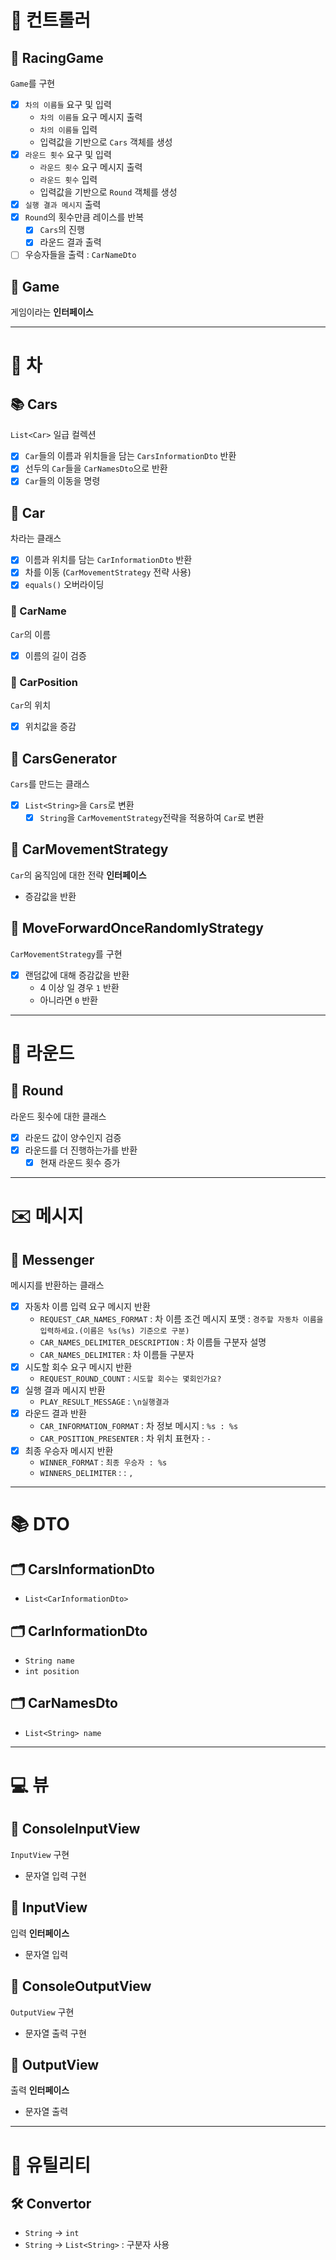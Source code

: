 # 🏁 컨트롤러

## 📘 RacingGame

`Game`를 구현

- [x] `차의 이름들` 요구 및 입력
    - `차의 이름들` 요구 메시지 출력
    - `차의 이름들` 입력
    - 입력값을 기반으로 `Cars` 객체를 생성
- [x] `라운드 횟수` 요구 및 입력
    - `라운드 횟수` 요구 메시지 출력
    - `라운드 횟수` 입력
    - 입력값을 기반으로 `Round` 객체를 생성
- [x] `실행 결과 메시지` 출력
- [x] `Round`의 횟수만큼 레이스를 반복
    - [x] `Cars`의 진행
    - [x] 라운드 결과 출력
- [ ] 우승자들을 출력 : `CarNameDto`

## 📖 Game

게임이라는 **인터페이스**

---

# 🚗 차

## 📚 Cars

`List<Car>` 일급 컬렉션

- [x] `Car`들의 이름과 위치들을 담는 `CarsInformationDto` 반환
- [x] 선두의 `Car`들을 `CarNamesDto`으로 반환
- [x] `Car`들의 이동을 명령

## 📘 Car

차라는 클래스

- [x] 이름과 위치를 담는 `CarInformationDto` 반환
- [x] 차를 이동 (`CarMovementStrategy` 전략 사용)
- [x] `equals()` 오버라이딩

### 📄 CarName

`Car`의 이름

- [x] 이름의 길이 검증

### 📄 CarPosition

`Car`의 위치

- [x] 위치값을 증감

## 📒 CarsGenerator

`Cars`를 만드는 클래스

- [x] `List<String>`을 `Cars`로 변환
    - [x] `String`을 `CarMovementStrategy`전략을 적용하여 `Car`로 변환

## 📖 CarMovementStrategy

`Car`의 움직임에 대한 전략 **인터페이스**

- 증감값을 반환

## 📘 MoveForwardOnceRandomlyStrategy

`CarMovementStrategy`를 구현

- [x] 랜덤값에 대해 증감값을 반환
    - 4 이상 일 경우 `1` 반환
    - 아니라면 `0` 반환

---

# 🔴 라운드

## 📕 Round

라운드 횟수에 대한 클래스

- [x] 라운드 값이 양수인지 검증
- [x] 라운드를 더 진행하는가를 반환
    - [x] 현재 라운드 횟수 증가

---

# ✉️ 메시지

## 📝 Messenger

메시지를 반환하는 클래스

- [x] 자동차 이름 입력 요구 메시지 반환
    - `REQUEST_CAR_NAMES_FORMAT` : 차 이름 조건 메시지 포맷 : `경주할 자동차 이름을 입력하세요.(이름은 %s(%s) 기준으로 구분)`
    - `CAR_NAMES_DELIMITER_DESCRIPTION` : 차 이름들 구분자 설명
    - `CAR_NAMES_DELIMITER` : 차 이름들 구분자
- [x] 시도할 회수 요구 메시지 반환
    - `REQUEST_ROUND_COUNT` : `시도할 회수는 몇회인가요?`
- [x] 실행 결과 메시지 반환
    - `PLAY_RESULT_MESSAGE` : `\n실행결과`
- [x] 라운드 결과 반환
    - `CAR_INFORMATION_FORMAT` : 차 정보 메시지 : `%s : %s`
    - `CAR_POSITION_PRESENTER` : 차 위치 표현자 : `-`
- [x] 최종 우승자 메시지 반환
    - `WINNER_FORMAT` : `최종 우승자 : %s`
    - `WINNERS_DELIMITER` :  : `, `

---

# 📚 DTO

## 🗂️ CarsInformationDto

- `List<CarInformationDto>`

## 🗂️ CarInformationDto

- `String name`
- `int position`

## 🗂️ CarNamesDto

- `List<String> name`

---

# 💻 뷰

## 📘 ConsoleInputView

`InputView` 구현

- 문자열 입력 구현

## 📖 InputView

입력 **인터페이스**

- 문자열 입력

## 📘 ConsoleOutputView

`OutputView` 구현

- 문자열 출력 구현

## 📖 OutputView

출력 **인터페이스**

- 문자열 출력

---

# 🧰 유틸리티

## 🛠️ Convertor

- `String` -> `int`
- `String` -> `List<String>` : 구분자 사용
